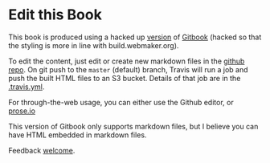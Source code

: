 # Edit this Book

This book is produced using a hacked up [version](https://github.com/davidascher/gitbook/tree/webmaker-styling) of [Gitbook](https://github.com/GitbookIO/gitbook) (hacked so that the styling is more in line with build.webmaker.org).

To edit the content, just edit or create new markdown files in the [github repo](https://github.com/MozillaScience/leadership-training/).  On git push to the `master` (default) branch, Travis will run a job and push the built HTML files to an S3 bucket.  Details of that job are in the [.travis.yml](https://github.com/MozillaScience/leadership-training/blob/master/.travis.yml).

For through-the-web usage, you can either use the Github editor, or [prose.io](http://prose.io/#MozillaScience/leadership-training)

This version of Gitbook only supports markdown files, but I believe you can have HTML embedded in markdown files.

Feedback [welcome](https://github.com/MozillaScience/leadership-training/issues/).